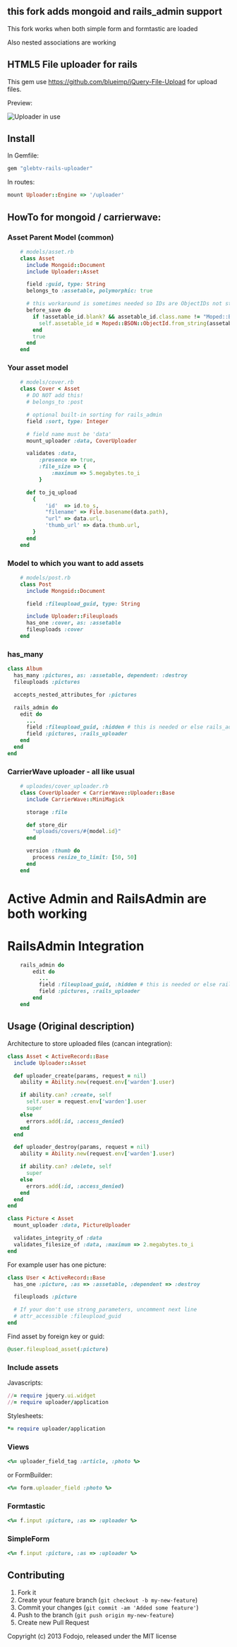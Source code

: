 ## this fork adds mongoid and rails_admin support

This fork works when both simple form and formtastic are loaded

Also nested associations are working

## HTML5 File uploader for rails

This gem use https://github.com/blueimp/jQuery-File-Upload for upload files.

Preview:

![Uploader in use](http://img39.imageshack.us/img39/2206/railsuploader.png)


## Install

In Gemfile:
``` ruby
gem "glebtv-rails-uploader"
```

In routes:

``` ruby
mount Uploader::Engine => '/uploader'
```

## HowTo for mongoid / carrierwave:

### Asset Parent Model (common)
``` ruby
    # models/asset.rb
    class Asset
      include Mongoid::Document
      include Uploader::Asset

      field :guid, type: String
      belongs_to :assetable, polymorphic: true

      # this workaround is sometimes needed so IDs are ObjectIDs not strings  
      before_save do
        if !assetable_id.blank? && assetable_id.class.name != "Moped::BSON::ObjectId" && Moped::BSON::ObjectId.legal?(assetable_id)
          self.assetable_id = Moped::BSON::ObjectId.from_string(assetable_id)
        end
        true
      end
    end
  ```

### Your asset model
``` ruby
    # models/cover.rb
    class Cover < Asset
      # DO NOT add this!
      # belongs_to :post

      # optional built-in sorting for rails_admin
      field :sort, type: Integer

      # field name must be 'data'
      mount_uploader :data, CoverUploader

      validates :data,
          :presence => true,
          :file_size => {
              :maximum => 5.megabytes.to_i
          }

      def to_jq_upload
        {
            'id'  => id.to_s,
            "filename" => File.basename(data.path),
            "url" => data.url,
            'thumb_url' => data.thumb.url,
        }
      end
    end
```

### Model to which you want to add assets
```ruby
    # models/post.rb
    class Post
      include Mongoid::Document

      field :fileupload_guid, type: String

      include Uploader::Fileuploads
      has_one :cover, as: :assetable
      fileuploads :cover
    end
```

### has_many

```ruby
class Album
  has_many :pictures, as: :assetable, dependent: :destroy
  fileuploads :pictures

  accepts_nested_attributes_for :pictures

  rails_admin do
    edit do
      ...
      field :fileupload_guid, :hidden # this is needed or else rails_admin sanitizes it away
      field :pictures, :rails_uploader
    end
  end
end

```

### CarrierWave uploader - all like usual
```ruby
    # uploades/cover_uploader.rb
    class CoverUploader < CarrierWave::Uploader::Base
      include CarrierWave::MiniMagick

      storage :file

      def store_dir
        "uploads/covers/#{model.id}"
      end

      version :thumb do
        process resize_to_limit: [50, 50]
      end
    end
```

# Active Admin and RailsAdmin are both working

# RailsAdmin Integration
``` ruby
    rails_admin do
        edit do
          ...
          field :fileupload_guid, :hidden # this is needed or else rails_admin sanitizes it away
          field :pictures, :rails_uploader
        end
    end
```

## Usage (Original description)

Architecture to store uploaded files (cancan integration):

``` ruby
class Asset < ActiveRecord::Base
  include Uploader::Asset

  def uploader_create(params, request = nil)
    ability = Ability.new(request.env['warden'].user)

    if ability.can? :create, self
      self.user = request.env['warden'].user
      super
    else
      errors.add(:id, :access_denied)
    end
  end

  def uploader_destroy(params, request = nil)
    ability = Ability.new(request.env['warden'].user)

    if ability.can? :delete, self
      super
    else
      errors.add(:id, :access_denied)
    end
  end
end

class Picture < Asset
  mount_uploader :data, PictureUploader

  validates_integrity_of :data
  validates_filesize_of :data, :maximum => 2.megabytes.to_i
end
```

For example user has one picture:

``` ruby
class User < ActiveRecord::Base
  has_one :picture, :as => :assetable, :dependent => :destroy

  fileuploads :picture

  # If your don't use strong_parameters, uncomment next line
  # attr_accessible :fileupload_guid
end
```

Find asset by foreign key or guid:

``` ruby
@user.fileupload_asset(:picture)
```

### Include assets

Javascripts:

``` ruby
//= require jquery.ui.widget
//= require uploader/application
```

Stylesheets:

``` ruby
*= require uploader/application
```

### Views

``` ruby
<%= uploader_field_tag :article, :photo %>
```

or FormBuilder:

``` ruby
<%= form.uploader_field :photo %>
```

### Formtastic

``` ruby
<%= f.input :picture, :as => :uploader %>
```

### SimpleForm

``` ruby
<%= f.input :picture, :as => :uploader %>
```

## Contributing

1. Fork it
2. Create your feature branch (`git checkout -b my-new-feature`)
3. Commit your changes (`git commit -am 'Added some feature'`)
4. Push to the branch (`git push origin my-new-feature`)
5. Create new Pull Request

Copyright (c) 2013 Fodojo, released under the MIT license
